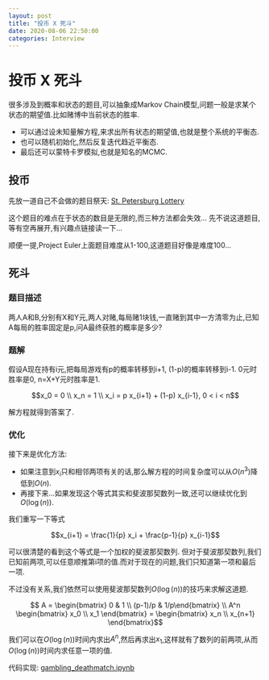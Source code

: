 ```yaml
---
layout: post
title: "投币 X 死斗"
date: 2020-08-06 22:50:00
categories: Interview
---
```


# 投币 X 死斗

很多涉及到概率和状态的题目,可以抽象成Markov Chain模型,问题一般是求某个状态的期望值.比如赌博中当前状态的胜率.
  - 可以通过设未知量解方程,来求出所有状态的期望值,也就是整个系统的平衡态.
  - 也可以随机初始化,然后反复迭代趋近平衡态.
  - 最后还可以蒙特卡罗模拟,也就是知名的MCMC.

## 投币

先放一道自己不会做的题目祭天: [St. Petersburg Lottery](https://projecteuler.net/problem=499)

这个题目的难点在于状态的数目是无限的,而三种方法都会失效... 先不说这道题目,等有空再展开,有兴趣点链接读一下...

顺便一提,Project Euler上面题目难度从1-100,这道题目好像是难度100...

## 死斗

### 题目描述

两人A和B,分别有X和Y元,两人对赌,每局赌1块钱,一直赌到其中一方清零为止,已知A每局的胜率固定是p,问A最终获胜的概率是多少?

### 题解

假设A现在持有i元,把每局游戏有p的概率转移到i+1, (1-p)的概率转移到i-1. 0元时胜率是0, n=X+Y元时胜率是1.

$$x_0 = 0 \\ x_n = 1 \\ x_i = p x_{i+1} + (1-p) x_{i-1}, 0 < i < n$$

解方程就得到答案了.

### 优化

接下来是优化方法:
  - 如果注意到$x_i$只和相邻两项有关的话,那么解方程的时间复杂度可以从$O(n^3)$降低到$O(n)$.
  - 再接下来...如果发现这个等式其实和斐波那契数列一致,还可以继续优化到$O(\log(n))$.

我们重写一下等式

$$x_{i+1} = \frac{1}{p} x_i + \frac{p-1}{p} x_{i-1}$$

可以很清楚的看到这个等式是一个加权的斐波那契数列. 但对于斐波那契数列,我们已知前两项,可以任意顺推第i项的值.而对于现在的问题,我们只知道第一项和最后一项.

不过没有关系,我们依然可以使用斐波那契数列$O(\log(n))$的技巧来求解这道题.

$$ A = \begin{bmatrix} 0 & 1 \\ (p-1)/p & 1/p\end{bmatrix} \\ A^n \begin{bmatrix} x_0 \\ x_1 \end{bmatrix} = \begin{bmatrix} x_n \\ x_{n+1} \end{bmatrix}$$

我们可以在$O(\log(n))$时间内求出$A^n$,然后再求出$x_1$,这样就有了数列的前两项,从而$O(\log(n))$时间内求任意一项的值.

代码实现: [gambling_deathmatch.ipynb](https://github.com/FiveEyes/FiveEyes.github.io/blob/master/assets/code/gambling_deathmatch.ipynb)
